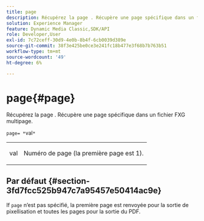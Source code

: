 ```yaml
---
title: page
description: Récupérez la page . Récupère une page spécifique dans un fichier FXG multipage.
solution: Experience Manager
feature: Dynamic Media Classic,SDK/API
role: Developer,User
exl-id: 7c72ceff-30d9-4e0b-8b4f-6cb0039d389e
source-git-commit: 38f3e425be0ce3e241fc18b477e3f68b7b763b51
workflow-type: tm+mt
source-wordcount: '49'
ht-degree: 6%

---
```


# page{#page}

Récupérez la page . Récupère une page spécifique dans un fichier FXG multipage.

`page= *`val`*`

<table id="simpletable_E92560F812B64A36A3D108CA7DEED5AC"> 
 <tr class="strow"> 
  <td class="stentry"> <p><span class="codeph"> <span class="varname"> val</span></span> </p> </td> 
  <td class="stentry"> <p>Numéro de page (la première page est 1). </p></td> 
 </tr> 
</table>

## Par défaut {#section-3fd7fcc525b947c7a95457e50414ac9e}

If `page` n’est pas spécifié, la première page est renvoyée pour la sortie de pixellisation et toutes les pages pour la sortie du PDF.
